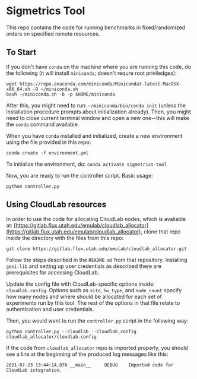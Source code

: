 # Sigmetrics Tool

This repo contains the code for running benchmarks in fixed/randomized orders on specified remote resources.

## To Start

If you don't have `conda` on the machine where you are running this code, do the following (it will install `miniconda`; doesn't requre root priviledges):

```
wget https://repo.anaconda.com/miniconda/Miniconda3-latest-MacOSX-x86_64.sh -O ~/miniconda.sh
bash ~/miniconda.sh -b -p $HOME/miniconda
```

After this, you might need to run: `~/miniconda/bin/conda init` (unless the installation procedure prompts about initialization already). Then, you might need to close current terminal window and open a new one--this will make the `conda` command available.

When you have `conda` installed and initialized, create a new environment using the file provided in this repo:

```
conda create -f environment.yml
```

To initialize the environment, do: `conda activate sigmetrics-tool`

Now, you are ready to run the controller script. Basic usage:

```
python controller.py
```

## Using CloudLab resources

In order to use the code for allocating CloudLab nodes, which is available at:
[https://gitlab.flux.utah.edu/emulab/cloudlab_allocator](https://gitlab.flux.utah.edu/emulab/cloudlab_allocator),
clone that repo *inside* the directory with the files from this repo:
```
git clone https://gitlab.flux.utah.edu/emulab/cloudlab_allocator.git
```  

Follow the steps described in the `README.md` from that repository. Installing `geni-lib` and setting up user credentials
as described there are prerequisites for accessing CloudLab.

Update the config file with CloudLab-specific options inside: `cloudlab.config`. Options such as `site`, `hw_type`, and `node_count`
specify how many nodes and where should be allocated for each set of experiments run by this tool. The rest of the options in that file
relate to authentication and user credentials.

Then, you would want to run the `controller.py` script in the following way:

```
python controller.py --cloudlab --cloudlab_config cloudlab_allocator/cloudlab.config
```

If the code from `cloudlab_allocator` repo is imported properly, you should see a line
at the beginning of the produced log messages like this:

```
2021-07-23 13:44:14,076 __main__     DEBUG    Imported code for CloudLab integration.
```
